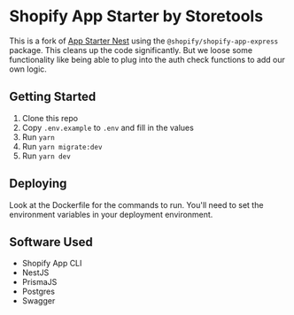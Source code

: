 # Shopify App Starter by Storetools

This is a fork of [App Starter Nest](https://github.com/storetools/App-Starter-Nest) using the `@shopify/shopify-app-express` package. This cleans up the code significantly.
But we loose some functionality like being able to plug into the auth check functions to add our own logic.

## Getting Started

1. Clone this repo
2. Copy `.env.example` to `.env` and fill in the values
3. Run `yarn`
4. Run `yarn migrate:dev`
5. Run `yarn dev`

## Deploying

Look at the Dockerfile for the commands to run. You'll need to set the environment variables in your deployment environment.

## Software Used

- Shopify App CLI
- NestJS
- PrismaJS
- Postgres
- Swagger
